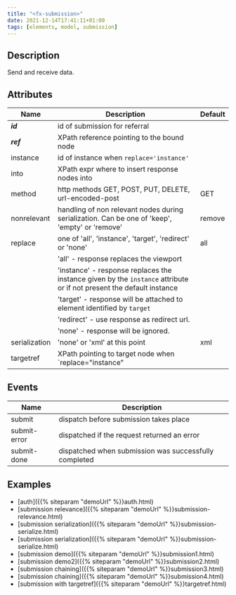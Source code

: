```yaml
---
title: "<fx-submission>"
date: 2021-12-14T17:41:11+01:00
tags: [elements, model, submission]
---
```


## Description

Send and receive data.


## Attributes
| Name | Description | Default |
|------|-------------| -------- |
| ***id*** | id of submission for referral |  |
| ***ref*** | XPath reference pointing to the bound node |  |
| instance | id of instance when `replace='instance'` |  |
| into | XPath expr where to insert response nodes into |  |
| method | http methods GET, POST, PUT, DELETE, url-encoded-post | GET  |
| nonrelevant | handling of non relevant nodes during serialization. Can be one of 'keep', 'empty' or 'remove' | remove  |
| replace | one of 'all', 'instance', 'target', 'redirect' or 'none' | all  |
|  | 'all' - response replaces the viewport |   |
|  | 'instance' - response replaces the instance given by the `instance` attribute or if not present the default instance |   |
|  | 'target' - response will be attached to element identified by `target`| |
|  | 'redirect' - use response as redirect url. | |
|  | 'none' - response will be ignored. | |
| serialization | 'none' or 'xml' at this point | xml |
| targetref | XPath pointing to target node when `replace="instance" | |

## Events
| Name | Description | 
|------|-------------| 
| submit | dispatch before submission takes place |
| submit-error | dispatched if the request returned an error |
| submit-done | dispatched when submission was successfully completed |


## Examples

* [auth]({{% siteparam "demoUrl" %}}auth.html)
* [submission relevance]({{% siteparam "demoUrl" %}}submission-relevance.html)
* [submission serialization]({{% siteparam "demoUrl" %}}submission-serialize.html)
* [submission serialization]({{% siteparam "demoUrl" %}}submission-serialize.html)
* [submission demo]({{% siteparam "demoUrl" %}}submission1.html)
* [submission demo2]({{% siteparam "demoUrl" %}}submission2.html)
* [submission chaining]({{% siteparam "demoUrl" %}}submission3.html)
* [submission chaining]({{% siteparam "demoUrl" %}}submission4.html)
* [submission with targetref]({{% siteparam "demoUrl" %}}targetref.html)



